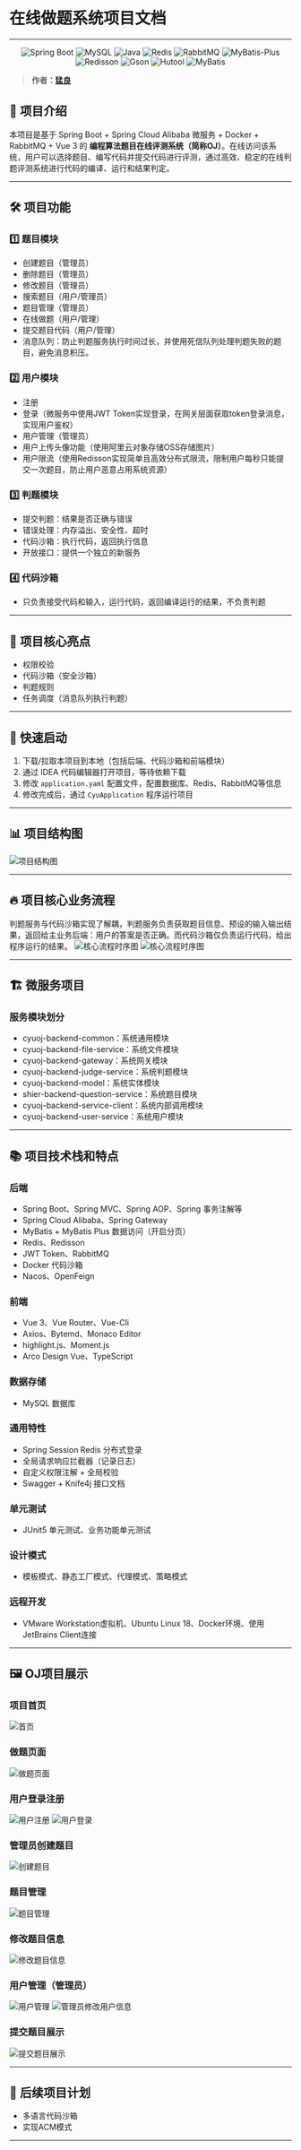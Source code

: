 # 在线做题系统项目文档

---

<p align="center">
<a>
    <img src="https://img.shields.io/badge/Spring Boot-2.7.2-brightgreen.svg" alt="Spring Boot">
    <img src="https://img.shields.io/badge/MySQL-8.0.20-orange.svg" alt="MySQL">
    <img src="https://img.shields.io/badge/Java-1.8.0__371-blue.svg" alt="Java">
    <img src="https://img.shields.io/badge/Redis-5.0.14-red.svg" alt="Redis">
    <img src="https://img.shields.io/badge/RabbitMQ-3.9.11-orange.svg" alt="RabbitMQ">
    <img src="https://img.shields.io/badge/MyBatis--Plus-3.5.2-blue.svg" alt="MyBatis-Plus">
    <img src="https://img.shields.io/badge/Redisson-3.21.3-yellow.svg" alt="Redisson">
    <img src="https://img.shields.io/badge/Gson-3.9.1-blue.svg" alt="Gson">
    <img src="https://img.shields.io/badge/Hutool-5.8.8-green.svg" alt="Hutool">
    <img src="https://img.shields.io/badge/MyBatis-2.2.2-yellow.svg" alt="MyBatis">
</a>
</p>

> **作者：[猛良](https://github.com/wuguang434)**

## 📌 项目介绍

本项目是基于 Spring Boot + Spring Cloud Alibaba 微服务 + Docker + RabbitMQ + Vue 3 的 **编程算法题目在线评测系统（简称OJ）**。在线访问该系统，用户可以选择题目、编写代码并提交代码进行评测，通过高效、稳定的在线判题评测系统进行代码的编译、运行和结果判定。

---

## 🛠 项目功能

### 1️⃣ 题目模块

- 创建题目（管理员）
- 删除题目（管理员）
- 修改题目（管理员）
- 搜索题目（用户/管理员）
- 题目管理（管理员）
- 在线做题（用户/管理）
- 提交题目代码（用户/管理）
- 消息队列：防止判题服务执行时间过长，并使用死信队列处理判题失败的题目，避免消息积压。

### 2️⃣ 用户模块

- 注册
- 登录（微服务中使用JWT Token实现登录，在网关层面获取token登录消息，实现用户鉴权）
- 用户管理（管理员）
- 用户上传头像功能（使用阿里云对象存储OSS存储图片）
- 用户限流（使用Redisson实现简单且高效分布式限流，限制用户每秒只能提交一次题目，防止用户恶意占用系统资源）

### 3️⃣ 判题模块

- 提交判题：结果是否正确与错误
- 错误处理：内存溢出、安全性、超时
- 代码沙箱：执行代码，返回执行信息
- 开放接口：提供一个独立的新服务

### 4️⃣ 代码沙箱

- 只负责接受代码和输入，运行代码，返回编译运行的结果，不负责判题

---

## 🌟 项目核心亮点

- 权限校验
- 代码沙箱（安全沙箱）
- 判题规则
- 任务调度（消息队列执行判题）

---

## 🚀 快速启动

1. 下载/拉取本项目到本地（包括后端、代码沙箱和前端模块）
2. 通过 IDEA 代码编辑器打开项目，等待依赖下载
3. 修改 `application.yaml` 配置文件，配置数据库、Redis、RabbitMQ等信息
4. 修改完成后，通过 `CyuApplication` 程序运行项目

---

## 📊 项目结构图

![项目结构图](./img/oj1.png)

---

## 🔥 项目核心业务流程

判题服务与代码沙箱实现了解耦，判题服务负责获取题目信息、预设的输入输出结果，返回给主业务后端：用户的答案是否正确。而代码沙箱仅负责运行代码，给出程序运行的结果。
![核心流程时序图](./img/oj2.png)
![核心流程时序图](./img/oj3.png)

---

## 🏗 微服务项目

### 服务模块划分

- cyuoj-backend-common：系统通用模块
- cyuoj-backend-file-service：系统文件模块
- cyuoj-backend-gateway：系统网关模块
- cyuoj-backend-judge-service：系统判题模块
- cyuoj-backend-model：系统实体模块
- shier-backend-question-service：系统题目模块
- cyuoj-backend-service-client：系统内部调用模块
- cyuoj-backend-user-service：系统用户模块

---

## 📚 项目技术栈和特点

### 后端

- Spring Boot、Spring MVC、Spring AOP、Spring 事务注解等
- Spring Cloud Alibaba、Spring Gateway
- MyBatis + MyBatis Plus 数据访问（开启分页）
- Redis、Redisson
- JWT Token、RabbitMQ
- Docker 代码沙箱
- Nacos、OpenFeign

### 前端

- Vue 3、Vue Router、Vue-Cli
- Axios、Bytemd、Monaco Editor
- highlight.js、Moment.js
- Arco Design Vue、TypeScript

### 数据存储

- MySQL 数据库

### 通用特性

- Spring Session Redis 分布式登录
- 全局请求响应拦截器（记录日志）
- 自定义权限注解 + 全局校验
- Swagger + Knife4j 接口文档

### 单元测试

- JUnit5 单元测试、业务功能单元测试

### 设计模式

- 模板模式、静态工厂模式、代理模式、策略模式

### 远程开发

- VMware Workstation虚拟机、Ubuntu Linux 18、Docker环境、使用JetBrains Client连接

---

## 🖼 OJ项目展示

### 项目首页

![首页](./img/main.png)

### 做题页面

![做题页面](./img/img.png)

### 用户登录注册

![用户注册](./img/register.png)
![用户登录](./img/login.png)

### 管理员创建题目

![创建题目](./img/createQuestion.png)

### 题目管理

![题目管理](./img/manageQuestion.png)

### 修改题目信息

![修改题目信息](./img/changeQuestion.png)

### 用户管理（管理员）

![用户管理](./img/manageUser.png)
![管理员修改用户信息](./img/userInfo.png)

### 提交题目展示

![提交题目展示](./img/README-1694249803014.png)

---

## 🌱 后续项目计划

- 多语言代码沙箱
- 实现ACM模式

---
